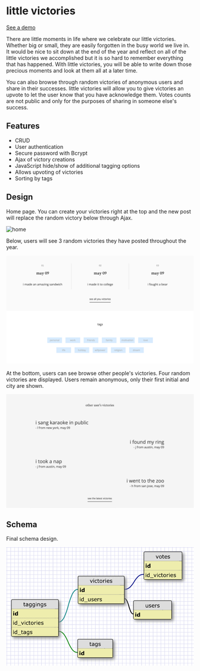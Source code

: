 # little victories

[See a demo](http://littlevictories.herokuapp.com/)

There are little moments in life where we celebrate our little victories.  Whether big or small, they are easily forgotten in the busy world we live in.  It would be nice to sit down at the end of the year and reflect on all of the little victories we accomplished but it is so hard to remember everything that has happened.  With little victories, you will be able to write down those precious moments and look at them all at a later time.

You can also browse through random victories of anonymous users and share in their successes.  little victories will allow you to give victories an upvote to let the user know that you have acknowledge them.  Votes counts are not public and only for the purposes of sharing in someone else's success.

## Features

* CRUD
* User authentication
* Secure password with Bcrypt
* Ajax of victory creations
* JavaScript hide/show of additional tagging options
* Allows upvoting of victories
* Sorting by tags

## Design

Home page.  You can create your victories right at the top and the new post will replace the random victory below through Ajax.

![home](public/victories-home.png)

Below, users will see 3 random victories they have posted throughout the year.

![user](public/user-victories.png)

At the bottom, users can see browse other people's victories.  Four random victories are displayed.  Users remain anonymous, only their first initial and city are shown.

![other](public/other-victories.png)

## Schema

Final schema design.

![schema](public/Schema-V2.png)
